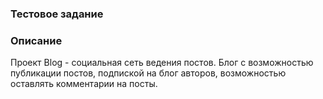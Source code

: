 ### **Тестовое задание**
### Описание
Проект Blog - cоциальная сеть ведения постов. Блог с возможностью публикации постов, подпиской на блог авторов, возможностью оставлять комментарии на посты.